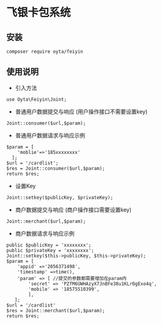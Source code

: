 # 飞银卡包系统

## 安装

~~~
composer require oyta/feiyin
~~~


## 使用说明

- 引入方法
~~~
use Oyta\Feiyin\Joint;
~~~




- 普通用户数据提交与响应 (用户操作接口不需要设置key)
~~~
Joint::consumer($url,$param);
~~~



- 普通用户数据请求与响应示例
~~~
$param = [
    'moblie'=>'185xxxxxxxx'
  ];
$url = '/cardlist';
$res = Joint::consumer($url,$param);
return $res;
~~~




- 设置Key
~~~
Joint::setkey($publicKey, $privateKey);
~~~
- 商户数据提交与响应 (商户操作接口需要设置key)
~~~
Joint::merchant($url,$param);
~~~



- 商户数据请求与响应示例
~~~
public $publicKey = 'xxxxxxxx';
public $privateKey = 'xxxxxxxx';
Joint::setkey($this->publicKey, $this->privateKey);
$param = [
    'appid' =>'2056371498',
    'timestamp' =>time(),
    'param' => [ //提交的参数都需要增加在param内
        'secret' => 'PZfM6UWHAzyX7JnBFe38u1KLrOgExo4q',
        'mobile' => '18575510399',
        ],
   ];
$url = '/cardlist'
$res = Joint::merchant($url,$param);
return $res;
~~~
